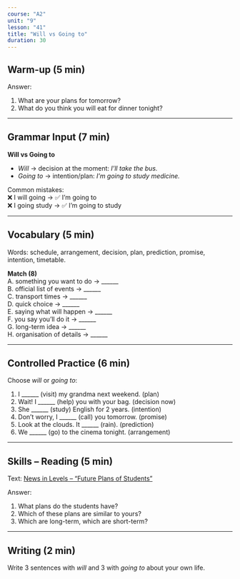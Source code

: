 ```yaml
---
course: "A2"
unit: "9"
lesson: "41"
title: "Will vs Going to"
duration: 30
---
```


## Warm-up (5 min)
Answer:
1. What are your plans for tomorrow?
2. What do you think you will eat for dinner tonight?

-------

## Grammar Input (7 min)
**Will vs Going to**  
- *Will* → decision at the moment: *I’ll take the bus.*  
- *Going to* → intention/plan: *I’m going to study medicine.*  

Common mistakes:  
❌ I will going → ✅ I’m going to  
❌ I going study → ✅ I’m going to study  

-------

## Vocabulary (5 min)
Words: schedule, arrangement, decision, plan, prediction, promise, intention, timetable.  

**Match (8)**  
A. something you want to do → ______  
B. official list of events → ______  
C. transport times → ______  
D. quick choice → ______  
E. saying what will happen → ______  
F. you say you’ll do it → ______  
G. long-term idea → ______  
H. organisation of details → ______  

-------

## Controlled Practice (6 min)
Choose *will* or *going to*:  
1. I ______ (visit) my grandma next weekend. (plan)  
2. Wait! I ______ (help) you with your bag. (decision now)  
3. She ______ (study) English for 2 years. (intention)  
4. Don’t worry, I ______ (call) you tomorrow. (promise)  
5. Look at the clouds. It ______ (rain). (prediction)  
6. We ______ (go) to the cinema tonight. (arrangement)  

-------

## Skills – Reading (5 min)
Text: [News in Levels – “Future Plans of Students”](https://www.newsinlevels.com/)  

Answer:
1. What plans do the students have?
2. Which of these plans are similar to yours?
3. Which are long-term, which are short-term?

-------

## Writing (2 min)
Write 3 sentences with *will* and 3 with *going to* about your own life.

